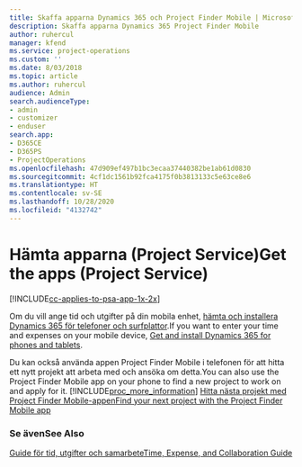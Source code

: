 ```yaml
---
title: Skaffa apparna Dynamics 365 och Project Finder Mobile | MicrosoftDocs
description: Skaffa apparna Dynamics 365 Project Finder Mobile
author: ruhercul
manager: kfend
ms.service: project-operations
ms.custom: ''
ms.date: 8/03/2018
ms.topic: article
ms.author: ruhercul
audience: Admin
search.audienceType:
- admin
- customizer
- enduser
search.app:
- D365CE
- D365PS
- ProjectOperations
ms.openlocfilehash: 47d909ef497b1bc3ecaa37440382be1ab61d0830
ms.sourcegitcommit: 4cf1dc1561b92fca4175f0b3813133c5e63ce8e6
ms.translationtype: HT
ms.contentlocale: sv-SE
ms.lasthandoff: 10/28/2020
ms.locfileid: "4132742"
---
```

# <a name="get-the-apps-project-service"></a><span data-ttu-id="d3a0b-103">Hämta apparna (Project Service)</span><span class="sxs-lookup"><span data-stu-id="d3a0b-103">Get the apps (Project Service)</span></span>

[!INCLUDE[cc-applies-to-psa-app-1x-2x](../includes/cc-applies-to-psa-app-1x-2x.md)]

<span data-ttu-id="d3a0b-104">Om du vill ange tid och utgifter på din mobila enhet, [hämta och installera Dynamics 365 för telefoner och surfplattor](https://docs.microsoft.com/dynamics365/mobile-app/dynamics-365-phones-tablets-users-guide).</span><span class="sxs-lookup"><span data-stu-id="d3a0b-104">If you want to enter your time and expenses on your mobile device, [Get and install Dynamics 365 for phones and tablets](https://docs.microsoft.com/dynamics365/mobile-app/dynamics-365-phones-tablets-users-guide).</span></span>  
  
 <span data-ttu-id="d3a0b-105">Du kan också använda appen Project Finder Mobile i telefonen för att hitta ett nytt projekt att arbeta med och ansöka om detta.</span><span class="sxs-lookup"><span data-stu-id="d3a0b-105">You can also use the Project Finder Mobile app on your phone to find a new project to work on and apply for it.</span></span> [!INCLUDE[proc_more_information](../includes/proc-more-information.md)] <span data-ttu-id="d3a0b-106">[Hitta nästa projekt med Project Finder Mobile-appen](../psa/find-next-project-finder-mobile-app.md)</span><span class="sxs-lookup"><span data-stu-id="d3a0b-106">[Find your next project with the Project Finder Mobile app](../psa/find-next-project-finder-mobile-app.md)</span></span> 
  
### <a name="see-also"></a><span data-ttu-id="d3a0b-107">Se även</span><span class="sxs-lookup"><span data-stu-id="d3a0b-107">See Also</span></span>  
 [<span data-ttu-id="d3a0b-108">Guide för tid, utgifter och samarbete</span><span class="sxs-lookup"><span data-stu-id="d3a0b-108">Time, Expense, and Collaboration Guide</span></span>](../psa/time-expense-collaboration-guide.md)
